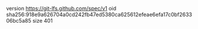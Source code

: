 version https://git-lfs.github.com/spec/v1
oid sha256:918e9a626704a0cd242fb47ed5380ca625612efeae6efa17c0bf263306bc5a85
size 401
